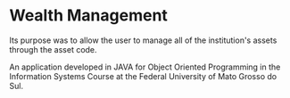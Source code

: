 # Wealth Management

Its purpose was to allow the user to manage all of the institution's assets through the asset code.

An application developed in JAVA for Object Oriented Programming in the Information Systems Course at the Federal University of Mato Grosso do Sul.
